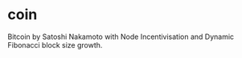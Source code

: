 # coin
Bitcoin by Satoshi Nakamoto with Node Incentivisation and Dynamic Fibonacci block size growth.
